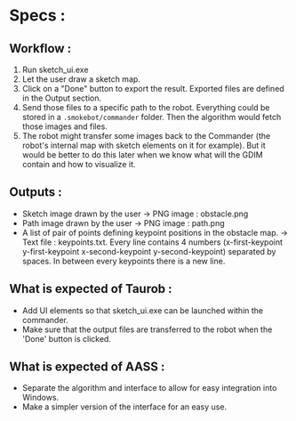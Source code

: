 # Specs :

## Workflow :

1. Run sketch_ui.exe
2. Let the user draw a sketch map.
3. Click on a "Done" button to export the result. Exported files are defined in the Output section.
4. Send those files to a specific path to the robot. Everything could be stored in a `.smokebot/commander` folder. Then the algorithm would fetch those images and files.
5. The robot might transfer some images back to the Commander (the robot's internal map with sketch elements on it for example). But it would be better to do this later when we know what will the GDIM contain and how to visualize it.

## Outputs :

* Sketch image drawn by the user -> PNG image : obstacle.png
* Path image drawn by the user -> PNG image : path.png
* A list of pair of points defining keypoint positions in the obstacle map. -> Text file : keypoints.txt. Every line contains 4 numbers (x-first-keypoint y-first-keypoint x-second-keypoint y-second-keypoint) separated by spaces. In between every keypoints there is a new line.

## What is expected of Taurob :

* Add UI elements so that sketch_ui.exe can be launched within the commander.
* Make sure that the output files are transferred to the robot when the 'Done' button is clicked.

## What is expected of AASS :

* Separate the algorithm and interface to allow for easy integration into Windows.
* Make a simpler version of the interface for an easy use.
